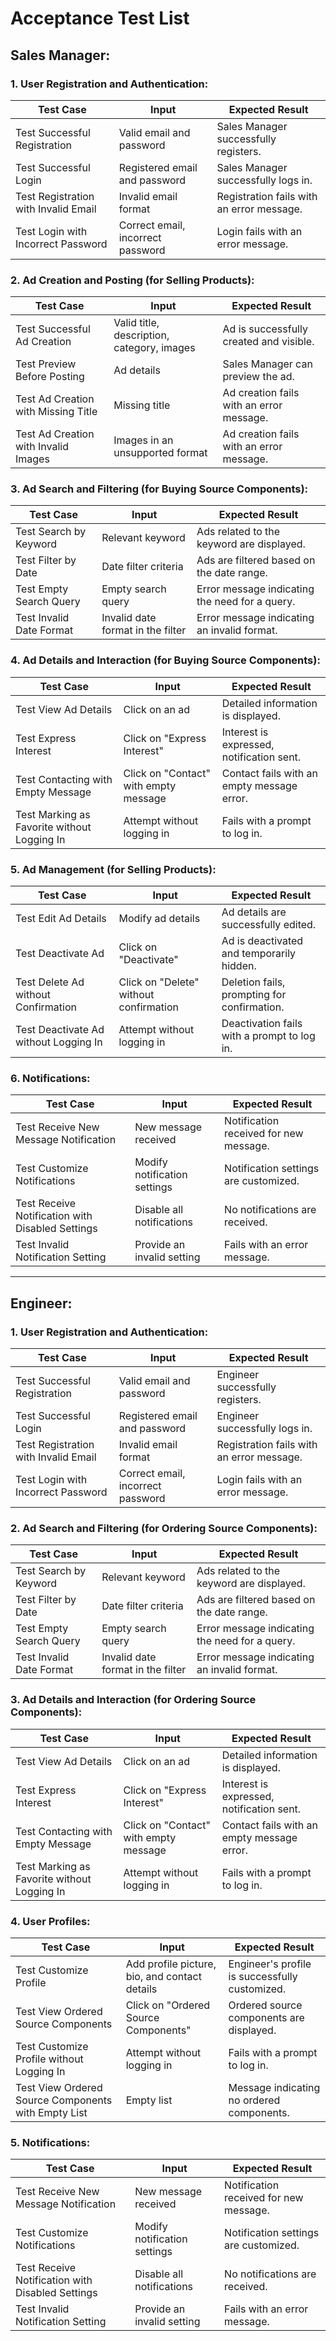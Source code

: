 # Acceptance Test List

## Sales Manager:

### 1. User Registration and Authentication:

| Test Case                             | Input                                       | Expected Result                            |
|----------------------------------------|---------------------------------------------|--------------------------------------------|
| Test Successful Registration           | Valid email and password                    | Sales Manager successfully registers.      |
| Test Successful Login                  | Registered email and password               | Sales Manager successfully logs in.        |
| Test Registration with Invalid Email    | Invalid email format                        | Registration fails with an error message.  |
| Test Login with Incorrect Password     | Correct email, incorrect password           | Login fails with an error message.          |

### 2. Ad Creation and Posting (for Selling Products):

| Test Case                             | Input                                       | Expected Result                            |
|----------------------------------------|---------------------------------------------|--------------------------------------------|
| Test Successful Ad Creation            | Valid title, description, category, images   | Ad is successfully created and visible.   |
| Test Preview Before Posting            | Ad details                                  | Sales Manager can preview the ad.          |
| Test Ad Creation with Missing Title     | Missing title                               | Ad creation fails with an error message.   |
| Test Ad Creation with Invalid Images    | Images in an unsupported format             | Ad creation fails with an error message.   |

### 3. Ad Search and Filtering (for Buying Source Components):

| Test Case                             | Input                                       | Expected Result                            |
|----------------------------------------|---------------------------------------------|--------------------------------------------|
| Test Search by Keyword                  | Relevant keyword                            | Ads related to the keyword are displayed. |
| Test Filter by Date                     | Date filter criteria                        | Ads are filtered based on the date range.  |
| Test Empty Search Query                 | Empty search query                          | Error message indicating the need for a query. |
| Test Invalid Date Format                | Invalid date format in the filter           | Error message indicating an invalid format. |

### 4. Ad Details and Interaction (for Buying Source Components):

| Test Case                             | Input                                       | Expected Result                            |
|----------------------------------------|---------------------------------------------|--------------------------------------------|
| Test View Ad Details                    | Click on an ad                               | Detailed information is displayed.        |
| Test Express Interest                   | Click on "Express Interest"                  | Interest is expressed, notification sent. |
| Test Contacting with Empty Message      | Click on "Contact" with empty message        | Contact fails with an empty message error.|
| Test Marking as Favorite without Logging In | Attempt without logging in              | Fails with a prompt to log in.              |

### 5. Ad Management (for Selling Products):

| Test Case                             | Input                                       | Expected Result                            |
|----------------------------------------|---------------------------------------------|--------------------------------------------|
| Test Edit Ad Details                    | Modify ad details                           | Ad details are successfully edited.       |
| Test Deactivate Ad                      | Click on "Deactivate"                       | Ad is deactivated and temporarily hidden. |
| Test Delete Ad without Confirmation     | Click on "Delete" without confirmation      | Deletion fails, prompting for confirmation.|
| Test Deactivate Ad without Logging In   | Attempt without logging in                  | Deactivation fails with a prompt to log in.|

### 6. Notifications:

| Test Case                             | Input                                       | Expected Result                            |
|----------------------------------------|---------------------------------------------|--------------------------------------------|
| Test Receive New Message Notification  | New message received                        | Notification received for new message.    |
| Test Customize Notifications           | Modify notification settings                | Notification settings are customized.     |
| Test Receive Notification with Disabled Settings | Disable all notifications           | No notifications are received.             |
| Test Invalid Notification Setting      | Provide an invalid setting                  | Fails with an error message.               |

---

## Engineer:

### 1. User Registration and Authentication:

| Test Case                             | Input                                       | Expected Result                            |
|----------------------------------------|---------------------------------------------|--------------------------------------------|
| Test Successful Registration           | Valid email and password                    | Engineer successfully registers.           |
| Test Successful Login                  | Registered email and password               | Engineer successfully logs in.             |
| Test Registration with Invalid Email    | Invalid email format                        | Registration fails with an error message.  |
| Test Login with Incorrect Password     | Correct email, incorrect password           | Login fails with an error message.         |

### 2. Ad Search and Filtering (for Ordering Source Components):

| Test Case                             | Input                                       | Expected Result                            |
|----------------------------------------|---------------------------------------------|--------------------------------------------|
| Test Search by Keyword                  | Relevant keyword                            | Ads related to the keyword are displayed. |
| Test Filter by Date                     | Date filter criteria                        | Ads are filtered based on the date range.  |
| Test Empty Search Query                 | Empty search query                          | Error message indicating the need for a query. |
| Test Invalid Date Format                | Invalid date format in the filter           | Error message indicating an invalid format.|

### 3. Ad Details and Interaction (for Ordering Source Components):

| Test Case                             | Input                                       | Expected Result                            |
|----------------------------------------|---------------------------------------------|--------------------------------------------|
| Test View Ad Details                    | Click on an ad                               | Detailed information is displayed.        |
| Test Express Interest                   | Click on "Express Interest"                  | Interest is expressed, notification sent. |
| Test Contacting with Empty Message      | Click on "Contact" with empty message        | Contact fails with an empty message error.|
| Test Marking as Favorite without Logging In | Attempt without logging in              | Fails with a prompt to log in.              |

### 4. User Profiles:

| Test Case                             | Input                                       | Expected Result                            |
|----------------------------------------|---------------------------------------------|--------------------------------------------|
| Test Customize Profile                  | Add profile picture, bio, and contact details | Engineer's profile is successfully customized. |
| Test View Ordered Source Components    | Click on "Ordered Source Components"        | Ordered source components are displayed.  |
| Test Customize Profile without Logging In | Attempt without logging in                | Fails with a prompt to log in.              |
| Test View Ordered Source Components with Empty List | Empty list                             | Message indicating no ordered components.|

### 5. Notifications:

| Test Case                             | Input                                       | Expected Result                            |
|----------------------------------------|---------------------------------------------|--------------------------------------------|
| Test Receive New Message Notification  | New message received                        | Notification received for new message.    |
| Test Customize Notifications           | Modify notification settings                | Notification settings are customized.     |
| Test Receive Notification with Disabled Settings | Disable all notifications           | No notifications are received.             |
| Test Invalid Notification Setting      | Provide an invalid setting                  | Fails with an error message.               |
